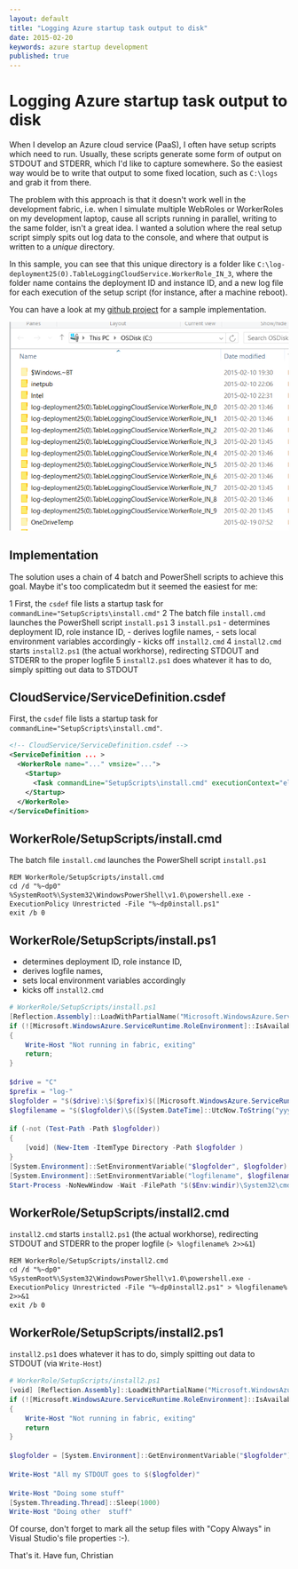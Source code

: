 ```yaml
---
layout: default
title: "Logging Azure startup task output to disk"
date: 2015-02-20
keywords: azure startup development 
published: true
---
```


# Logging Azure startup task output to disk

When I develop an Azure cloud service (PaaS), I often have setup scripts which need to run. Usually, these scripts generate some form of output on STDOUT and STDERR, which I'd like to capture somewhere. So the easiest way would be to write that output to some fixed location, such as `C:\logs` and grab it from there. 

The problem with this approach is that it doesn't work well in the development fabric, i.e. when I simulate multiple WebRoles or WorkerRoles on my development laptop, cause all scripts running in parallel, writing to the same folder, isn't a great idea. I wanted a solution where the real setup script simply spits out log data to the console, and where that output is written to a _unique_ directory. 

In this sample, you can see that this unique directory is a folder like `C:\log-deployment25(0).TableLoggingCloudService.WorkerRole_IN_3`, where the folder name contains the deployment ID and instance ID, and a new log file for each execution of the setup script (for instance, after a machine reboot).

You can have a look at my [github project](https://github.com/chgeuer/UnorthodoxAzureLogging) for a sample implementation. 

<div>
	<img src="/img/2015-02-20-logging-azure-startup-tasks-to-disk/cdrive.png" alt="screenshot C:\-Drive"></img>
</div>

## Implementation

The solution uses a chain of 4 batch and PowerShell scripts to achieve this goal. Maybe it's too complicatedm but it seemed the easiest for me: 

1 First, the `csdef` file lists a startup task for `commandLine="SetupScripts\install.cmd"`
2 The batch file `install.cmd` launches the PowerShell script `install.ps1` 
3 `install.ps1` 
	- determines deployment ID, role instance ID, 
	- derives logfile names,
	- sets local environment variables accordingly
	- kicks off `install2.cmd`
4 `install2.cmd` starts `install2.ps1` (the actual workhorse), redirecting STDOUT and STDERR to the proper logfile
5 `install2.ps1` does whatever it has to do, simply spitting out data to STDOUT

## CloudService/ServiceDefinition.csdef

First, the `csdef` file lists a startup task for `commandLine="SetupScripts\install.cmd"`.

```xml
<!-- CloudService/ServiceDefinition.csdef -->
<ServiceDefinition ... >
  <WorkerRole name="..." vmsize="...">
    <Startup>
      <Task commandLine="SetupScripts\install.cmd" executionContext="elevated" taskType="simple" />
    </Startup>
  </WorkerRole>
</ServiceDefinition>
```

## WorkerRole/SetupScripts/install.cmd

The batch file `install.cmd` launches the PowerShell script `install.ps1` 

```batch
REM WorkerRole/SetupScripts/install.cmd
cd /d "%~dp0"
%SystemRoot%\System32\WindowsPowerShell\v1.0\powershell.exe -ExecutionPolicy Unrestricted -File "%~dp0install.ps1"
exit /b 0
```

## WorkerRole/SetupScripts/install.ps1

- determines deployment ID, role instance ID, 
- derives logfile names,
- sets local environment variables accordingly
- kicks off `install2.cmd`

```powershell
# WorkerRole/SetupScripts/install.ps1
[Reflection.Assembly]::LoadWithPartialName("Microsoft.WindowsAzure.ServiceRuntime") 
if (![Microsoft.WindowsAzure.ServiceRuntime.RoleEnvironment]::IsAvailable)
{
    Write-Host "Not running in fabric, exiting"
    return;
}

$drive = "C"
$prefix = "log-"
$logfolder = "$($drive):\$($prefix)$([Microsoft.WindowsAzure.ServiceRuntime.RoleEnvironment]::CurrentRoleInstance.Id)"
$logfilename = "$($logfolder)\$([System.DateTime]::UtcNow.ToString("yyyy-MM.dd--HH-mm-ss-fff")).txt"

if (-not (Test-Path -Path $logfolder)) 
{ 
    [void] (New-Item -ItemType Directory -Path $logfolder ) 
}
[System.Environment]::SetEnvironmentVariable("$logfolder", $logfolder)
[System.Environment]::SetEnvironmentVariable("logfilename", $logfilename)
Start-Process -NoNewWindow -Wait -FilePath "$($Env:windir)\System32\cmd.exe" -ArgumentList "/C $(Get-Location)\install2.cmd"
```

## WorkerRole/SetupScripts/install2.cmd

`install2.cmd` starts `install2.ps1` (the actual workhorse), redirecting STDOUT and STDERR to the proper logfile (`> %logfilename% 2>>&1`)

```batch
REM WorkerRole/SetupScripts/install2.cmd
cd /d "%~dp0"
%SystemRoot%\System32\WindowsPowerShell\v1.0\powershell.exe -ExecutionPolicy Unrestricted -File "%~dp0install2.ps1" > %logfilename% 2>>&1
exit /b 0
```

## WorkerRole/SetupScripts/install2.ps1

`install2.ps1` does whatever it has to do, simply spitting out data to STDOUT (via `Write-Host`)

```powershell
# WorkerRole/SetupScripts/install2.ps1
[void] [Reflection.Assembly]::LoadWithPartialName("Microsoft.WindowsAzure.ServiceRuntime") 
if (![Microsoft.WindowsAzure.ServiceRuntime.RoleEnvironment]::IsAvailable)
{
    Write-Host "Not running in fabric, exiting"
    return
}

$logfolder = [System.Environment]::GetEnvironmentVariable("$logfolder")

Write-Host "All my STDOUT goes to $($logfolder)"

Write-Host "Doing some stuff"
[System.Threading.Thread]::Sleep(1000)
Write-Host "Doing other  stuff"
```

Of course, don't forget to mark all the setup files with "Copy Always" in Visual Studio's file properties :-). 

That's it. Have fun, 
Christian